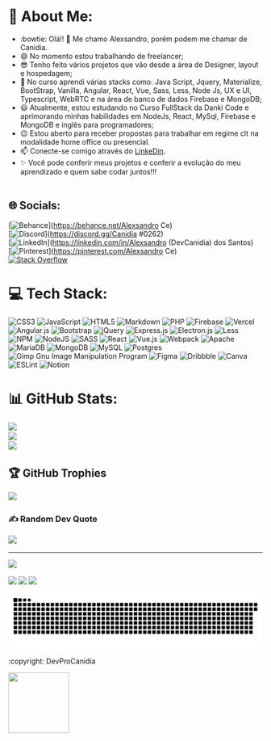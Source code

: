 
# 💫 About Me:<br>
* :bowtie: Olá!! :wave: Me chamo Alexsandro, porém podem me chamar de Canidia.<br>
* :smile: No momento estou trabalhando de freelancer;<br>
* :sunglasses: Tenho feito vários projetos que vão desde a área de Designer, layout e hospedagem;<br>
* :seedling: No curso aprendi várias stacks como: Java Script, Jquery, Materialize, BootStrap, Vanilla, Angular, React, Vue, Sass, Less, Node Js, UX e UI, Typescript, WebRTC e na área de banco de dados Firebase e MongoDB; <br>
* :smiley: Atualmente, estou estudando no Curso FullStack da Danki Code e aprimorando minhas habilidades em NodeJs, React, MySql, Firebase e MongoDB e inglês para programadores; <br>
* :wink: Estou aberto para receber propostas  para trabalhar em regime clt na modalidade home office ou presencial.<br>
* :mailbox: Conecte-se comigo através do [LinkeDin](https://www.linkedin.com/in/alexsandro-santos-sousa/). <br>
* :sparkles: Você pode conferir meus projetos e conferir a evolução do meu aprendizado e quem sabe codar juntos!!!<br><br>

## 🌐 Socials:
[![Behance](https://img.shields.io/badge/Behance-1769ff?logo=behance&logoColor=white)](https://behance.net/Alexsandro Ce) <br>
[![Discord](https://img.shields.io/badge/Discord-%237289DA.svg?logo=discord&logoColor=white)](https://discord.gg/Canidia #0262) <br>
[![LinkedIn](https://img.shields.io/badge/LinkedIn-%230077B5.svg?logo=linkedin&logoColor=white)](https://linkedin.com/in/Alexsandro (DevCanidia) dos Santos) <br>
[![Pinterest](https://img.shields.io/badge/Pinterest-%23E60023.svg?logo=Pinterest&logoColor=white)](https://pinterest.com/Alexsandro Ce) <br>
[![Stack Overflow](https://img.shields.io/badge/-Stackoverflow-FE7A16?logo=stack-overflow&logoColor=white)](https://stackoverflow.com/users/DevCanidia) 

# 💻 Tech Stack:
![CSS3](https://img.shields.io/badge/css3-%231572B6.svg?style=for-the-badge&logo=css3&logoColor=white) ![JavaScript](https://img.shields.io/badge/javascript-%23323330.svg?style=for-the-badge&logo=javascript&logoColor=%23F7DF1E) ![HTML5](https://img.shields.io/badge/html5-%23E34F26.svg?style=for-the-badge&logo=html5&logoColor=white) ![Markdown](https://img.shields.io/badge/markdown-%23000000.svg?style=for-the-badge&logo=markdown&logoColor=white) ![PHP](https://img.shields.io/badge/php-%23777BB4.svg?style=for-the-badge&logo=php&logoColor=white) ![Firebase](https://img.shields.io/badge/firebase-%23039BE5.svg?style=for-the-badge&logo=firebase) ![Vercel](https://img.shields.io/badge/vercel-%23000000.svg?style=for-the-badge&logo=vercel&logoColor=white) ![Angular.js](https://img.shields.io/badge/angular.js-%23E23237.svg?style=for-the-badge&logo=angularjs&logoColor=white) ![Bootstrap](https://img.shields.io/badge/bootstrap-%23563D7C.svg?style=for-the-badge&logo=bootstrap&logoColor=white) ![jQuery](https://img.shields.io/badge/jquery-%230769AD.svg?style=for-the-badge&logo=jquery&logoColor=white) ![Express.js](https://img.shields.io/badge/express.js-%23404d59.svg?style=for-the-badge&logo=express&logoColor=%2361DAFB) ![Electron.js](https://img.shields.io/badge/Electron-191970?style=for-the-badge&logo=Electron&logoColor=white) ![Less](https://img.shields.io/badge/less-2B4C80?style=for-the-badge&logo=less&logoColor=white) ![NPM](https://img.shields.io/badge/NPM-%23000000.svg?style=for-the-badge&logo=npm&logoColor=white) ![NodeJS](https://img.shields.io/badge/node.js-6DA55F?style=for-the-badge&logo=node.js&logoColor=white) ![SASS](https://img.shields.io/badge/SASS-hotpink.svg?style=for-the-badge&logo=SASS&logoColor=white) ![React](https://img.shields.io/badge/react-%2320232a.svg?style=for-the-badge&logo=react&logoColor=%2361DAFB) ![Vue.js](https://img.shields.io/badge/vuejs-%2335495e.svg?style=for-the-badge&logo=vuedotjs&logoColor=%234FC08D) ![Webpack](https://img.shields.io/badge/webpack-%238DD6F9.svg?style=for-the-badge&logo=webpack&logoColor=black) ![Apache](https://img.shields.io/badge/apache-%23D42029.svg?style=for-the-badge&logo=apache&logoColor=white) ![MariaDB](https://img.shields.io/badge/MariaDB-003545?style=for-the-badge&logo=mariadb&logoColor=white) ![MongoDB](https://img.shields.io/badge/MongoDB-%234ea94b.svg?style=for-the-badge&logo=mongodb&logoColor=white) ![MySQL](https://img.shields.io/badge/mysql-%2300f.svg?style=for-the-badge&logo=mysql&logoColor=white) ![Postgres](https://img.shields.io/badge/postgres-%23316192.svg?style=for-the-badge&logo=postgresql&logoColor=white) ![Gimp Gnu Image Manipulation Program](https://img.shields.io/badge/Gimp-657D8B?style=for-the-badge&logo=gimp&logoColor=FFFFFF) 	![Figma](https://img.shields.io/badge/figma-%23F24E1E.svg?style=for-the-badge&logo=figma&logoColor=white) ![Dribbble](https://img.shields.io/badge/Dribbble-EA4C89?style=for-the-badge&logo=dribbble&logoColor=white) ![Canva](https://img.shields.io/badge/Canva-%2300C4CC.svg?style=for-the-badge&logo=Canva&logoColor=white) ![ESLint](https://img.shields.io/badge/ESLint-4B3263?style=for-the-badge&logo=eslint&logoColor=white) ![Notion](https://img.shields.io/badge/Notion-%23000000.svg?style=for-the-badge&logo=notion&logoColor=white)
# 📊 GitHub Stats:
![](https://github-readme-stats.vercel.app/api?username=DevProCanidia&theme=algolia&hide_border=false&include_all_commits=true&count_private=true)<br/>
![](https://github-readme-streak-stats.herokuapp.com/?user=DevProCanidia&theme=algolia&hide_border=false)<br/>
![](https://github-readme-stats.vercel.app/api/top-langs/?username=DevProCanidia&theme=algolia&hide_border=false&include_all_commits=true&count_private=true&layout=compact)

## 🏆 GitHub Trophies
![](https://github-profile-trophy.vercel.app/?username=DevProCanidia&theme=algolia&no-frame=false&no-bg=false&margin-w=4)

### ✍️ Random Dev Quote
![](https://quotes-github-readme.vercel.app/api?type=horizontal&theme=radical)

---
[![](https://visitcount.itsvg.in/api?id=DevProCanidia&icon=0&color=0)](https://visitcount.itsvg.in)

<!-- Proudly created with GPRM ( https://gprm.itsvg.in ) -->

<div> 
 <a href="https://www.instagram.com/canniggya/" target="_blank"><img src="https://img.shields.io/badge/-Instagram-%23E4405F?style=for-the-badge&logo=instagram&logoColor=white" target="_blank"></a>
  <a href = "mailto:canniggya@gmail.com"><img src="https://img.shields.io/badge/-Gmail-%23333?style=for-the-badge&logo=gmail&logoColor=white" target="_blank"></a>
 <a href="https://https://www.linkedin.com/in/alexsandro-santos-sousa/" target="_blank"><img src="https://img.shields.io/badge/-LinkedIn-%230077B5?style=for-the-badge&logo=linkedin&logoColor=white" target="_blank"></a> 
  
   ![Snake animation](https://github.com/DevProCanidia/DevProCanidia/blob/output/github-contribution-grid-snake.svg)
 
 </div>
<p style align="left"> :copyright: DevProCanidia</p>
<img align="left" width="120" height="120" src="https://media1.tenor.com/images/68e8337fb4eb7e40645d832c64762a8b/tenor.gif?itemid=19443613">


